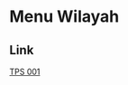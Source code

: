 # Menu Wilayah

## Link

[TPS 001](https://github.com/gigit-pemilu/pemilu-2024-17-bengkulu/tree/main/pilpres/hitung-suara/sub/17-bengkulu/sub/04-kaur/sub/10-luas/sub/2004-ganda-suli/sub/001-tps)

